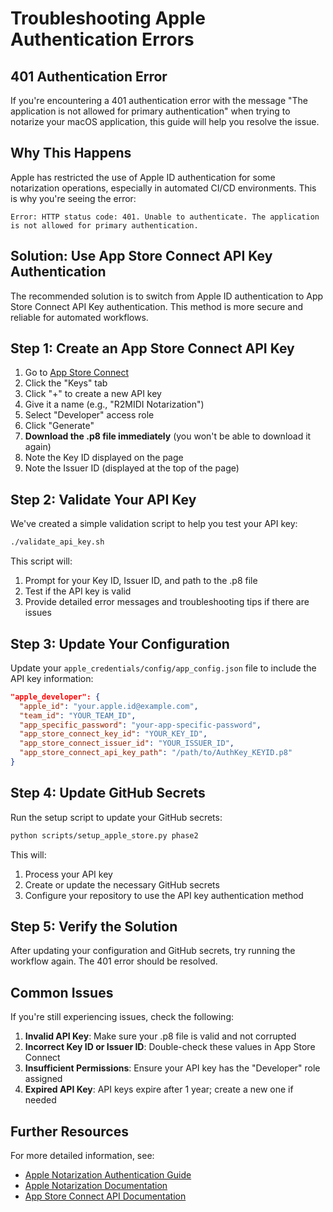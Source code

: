 # Troubleshooting Apple Authentication Errors

## 401 Authentication Error

If you're encountering a 401 authentication error with the message "The application is not allowed for primary authentication" when trying to notarize your macOS application, this guide will help you resolve the issue.

## Why This Happens

Apple has restricted the use of Apple ID authentication for some notarization operations, especially in automated CI/CD environments. This is why you're seeing the error:

```
Error: HTTP status code: 401. Unable to authenticate. The application is not allowed for primary authentication.
```

## Solution: Use App Store Connect API Key Authentication

The recommended solution is to switch from Apple ID authentication to App Store Connect API Key authentication. This method is more secure and reliable for automated workflows.

## Step 1: Create an App Store Connect API Key

1. Go to [App Store Connect](https://appstoreconnect.apple.com/access/api)
2. Click the "Keys" tab
3. Click "+" to create a new API key
4. Give it a name (e.g., "R2MIDI Notarization")
5. Select "Developer" access role
6. Click "Generate"
7. **Download the .p8 file immediately** (you won't be able to download it again)
8. Note the Key ID displayed on the page
9. Note the Issuer ID (displayed at the top of the page)

## Step 2: Validate Your API Key

We've created a simple validation script to help you test your API key:

```bash
./validate_api_key.sh
```

This script will:
1. Prompt for your Key ID, Issuer ID, and path to the .p8 file
2. Test if the API key is valid
3. Provide detailed error messages and troubleshooting tips if there are issues

## Step 3: Update Your Configuration

Update your `apple_credentials/config/app_config.json` file to include the API key information:

```json
"apple_developer": {
  "apple_id": "your.apple.id@example.com",
  "team_id": "YOUR_TEAM_ID",
  "app_specific_password": "your-app-specific-password",
  "app_store_connect_key_id": "YOUR_KEY_ID",
  "app_store_connect_issuer_id": "YOUR_ISSUER_ID",
  "app_store_connect_api_key_path": "/path/to/AuthKey_KEYID.p8"
}
```

## Step 4: Update GitHub Secrets

Run the setup script to update your GitHub secrets:

```bash
python scripts/setup_apple_store.py phase2
```

This will:
1. Process your API key
2. Create or update the necessary GitHub secrets
3. Configure your repository to use the API key authentication method

## Step 5: Verify the Solution

After updating your configuration and GitHub secrets, try running the workflow again. The 401 error should be resolved.

## Common Issues

If you're still experiencing issues, check the following:

1. **Invalid API Key**: Make sure your .p8 file is valid and not corrupted
2. **Incorrect Key ID or Issuer ID**: Double-check these values in App Store Connect
3. **Insufficient Permissions**: Ensure your API key has the "Developer" role assigned
4. **Expired API Key**: API keys expire after 1 year; create a new one if needed

## Further Resources

For more detailed information, see:
- [Apple Notarization Authentication Guide](apple_notarization_guide.md)
- [Apple Notarization Documentation](https://developer.apple.com/documentation/security/notarizing_macos_software_before_distribution)
- [App Store Connect API Documentation](https://developer.apple.com/documentation/appstoreconnectapi)